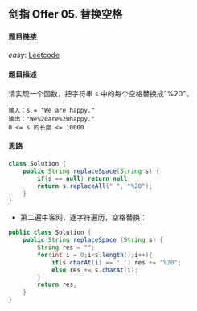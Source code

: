 ## 剑指 Offer 05. 替换空格

#### 题目链接

*easy*: [Leetcode](https://leetcode-cn.com/problems/ti-huan-kong-ge-lcof/) 

#### 题目描述

请实现一个函数，把字符串 `s` 中的每个空格替换成"%20"。

```
输入：s = "We are happy."
输出："We%20are%20happy."
0 <= s 的长度 <= 10000
```

#### 思路

```java
class Solution {
    public String replaceSpace(String s) {
        if(s == null) return null;
        return s.replaceAll(" ", "%20");
    }
}
```

- 第二遍牛客网，逐字符遍历，空格替换：

```java
public class Solution {
    public String replaceSpace (String s) {
        String res = "";
        for(int i = 0;i<s.length();i++){
            if(s.charAt(i) == ' ') res += "%20";
            else res += s.charAt(i);
        }
        return res;
    }
}
```

